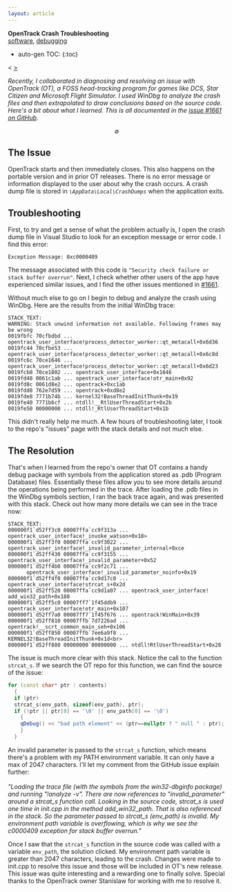 ```yaml
---
layout: article
---
```

<div class="tags" markdown="1">

**OpenTrack Crash Troubleshooting** <br> [software](/articles/tags/software), [debugging](/articles/tags/debugging)

</div>

* auto-gen TOC:
{:toc}

<a class="prev"> < </a>
<a class="next" href="/articles/2023/xpev"> > </a>

<p> <em>Recently, I collaborated in diagnosing and resolving an issue with OpenTrack (OT), a FOSS
        head-tracking
        program for games like DCS, Star Citizen and Microsoft Flight Simulator. I used WinDbg to analyze the crash
        files and then extrapolated to draw conclusions
        based on the source code. Here's a bit about what I learned. This is all documented in the <a
          href="https://github.com/opentrack/opentrack/issues/1661"  target="_blank"  class="inline">issue #1661 on
          GitHub</a>.</em></p>
<p style="text-align: center">∅</p>

## The Issue

<p>OpenTrack starts and then immediately closes. This also happens on the portable version and in
      prior
      OT releases. There is no error message or information displayed to the user about why the crash occurs. A
      crash dump file is stored in <code><em>\AppData\Local\CrashDumps</em></code> when the application exits.</p>

## Troubleshooting

<p>
      First, to try and get a sense of what the problem actually is, I open the crash dump file in Visual Studio to
      look for an exception message or error code. I find this error:
    </p>

```
Exception Message: 0xc0000409
```

<p>
      The message associated with this code is
      <code>"Security check failure or stack buffer overrun"</code>. Next, I check whether
      other users of the app have experienced similar issues, and I find the other issues mentioned in <a
        href="https://github.com/opentrack/opentrack/issues/1661"  target="_blank"  class="inline">#1661</a>.
</p>

Without much else to go on I begin to debug and analyze the crash using WinDbg. Here are the results from the initial WinDbg trace:


```
STACK_TEXT:
WARNING: Stack unwind information not available. Following frames may be wrong
0019fbfc 70cfbdbd ... opentrack_user_interface!process_detector_worker::qt_metacall+0x6d36
0019fc44 70cfbe53 ... opentrack_user_interface!process_detector_worker::qt_metacall+0x6c8d
0019fc6c 70ce1646 ... opentrack_user_interface!process_detector_worker::qt_metacall+0x6d23
0019fcb8 70ce1802 ... opentrack_user_interface+0x1646
0019fd48 0061c1ab ... opentrack_user_interface!otr_main+0x92
0019fd8c 0061d8e2 ... opentrack+0xc1ab
0019fdd8 762e7d59 ... opentrack+0xd8e2
0019fde8 7771b74b ... kernel32!BaseThreadInitThunk+0x19
0019fe40 7771b6cf ... ntdll!__RtlUserThreadStart+0x2b
0019fe50 00000000 ... ntdll!_RtlUserThreadStart+0x1b
```

<p>This didn't really help me much. A few hours of troubleshooting later, I took to the repo's "issues" page with
      the stack details and not much else.</p>
      
## The Resolution      
      
That's when I learned from the repo's owner that OT contains a handy debug package with symbols from the application stored as .pdb (Program Database) files. Essentially these files allow you to see more details around the operations being performed in the trace. After loading the .pdb files in the WinDbg symbols section, I ran the back trace again, and was presented with this stack. Check out how many more details we can see in the trace now:

```
STACK_TEXT:
000000f1`d52ff3c0 00007ffa`cc9f313a ... opentrack_user_interface!_invoke_watson+0x18>
000000f1`d52ff3f0 00007ffa`cc9f3022 ... opentrack_user_interface!_invalid_parameter_internal+0xce
000000f1`d52ff430 00007ffa`cc9f3155 ... opentrack_user_interface!_invalid_parameter+0x52
000000f1`d52ff4b0 00007ffa`cc9f2c71 ...
      opentrack_user_interface!_invalid_parameter_noinfo+0x19
000000f1`d52ff4f0 00007ffa`cc9d17c0 ... opentrack_user_interface!strcat_s+0x2d
000000f1`d52ff520 00007ffa`cc9d1a07 ... opentrack_user_interface! add_win32_path+0x180
000000f1`d52ff5c0 00007ff7`1f45ddb9 ... opentrack_user_interface!otr_main+0x107
000000f1`d52ff7a0 00007ff7`1f45f676 ... opentrack!WinMain+0x39
000000f1`d52ff810 00007ffb`7d7226ad ... opentrack!__scrt_common_main_seh+0x106
000000f1`d52ff850 00007ffb`7ee6a9f8 ... KERNEL32!BaseThreadInitThunk+0x1d<br>
000000f1`d52ff880 00000000`00000000 ... ntdll!RtlUserThreadStart+0x28
```

The issue is much more clear with this stack. Notice the call to the function <code>strcat_s</code>. If we search the OT repo for this function, we can find the source of the issue:

```cpp
for (const char* ptr : contents)
  {
  if (ptr)
  strcat_s(env_path, sizeof(env_path), ptr);
  if (!ptr || ptr[0] == '\0' || env_path[0] == '\0')
    {
    qDebug() << "bad path element" << (ptr==nullptr ? " null " : ptr); ok=false; break; 
    } 
  }
```


<p>
      An invalid parameter is passed to the <code>strcat_s</code> function, which means there's a problem with my
      PATH
      environment variable. It can only have a max of 2047 characters. I'll let my comment from the GitHub issue
      explain further:<br><br><em> "Loading the trace file (with the symbols from the win32-dbginfo package) and
        running "!analyze -v".
        There are now references to "invalid_parameter" around a strcat_s function call. Looking in the source code,
        strcat_s is used one time in init.cpp in the method add_win32_path. That is
        also referenced in the
        stack. So the parameter passed to strcat_s (env_path) is invalid. My environment path variable is overflowing,
        which is why we see the c0000409 exception for stack buffer overrun."
      </em>
    </p>
<p>
      Once I saw that the <code>strcat_s</code> function in the source code was called with a variable
      <code>env_path</code>, the
      solution
      clicked. My environment path variable is greater than 2047 characters, leading to the crash. Changes were made
      to init.cpp to resolve this issue and those will be included in OT's new release. This
      issue was quite
      interesting and a rewarding one to finally solve. Special thanks to the OpenTrack owner Stanislaw for working
      with me to resolve it.
    </p>
